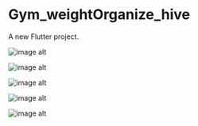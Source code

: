 # Gym_weightOrganize_hive

A new Flutter project.

![image alt](https://github.com/osamaflutter/Gym_weightOrganize_hive/blob/main/Screenshot%202025-08-21%20164436.png?raw=true)

![image alt](https://github.com/osamaflutter/Gym_weightOrganize_hive/blob/main/Screenshot%202025-08-21%20164511.png?raw=true
)

![image alt](https://github.com/osamaflutter/Gym_weightOrganize_hive/blob/main/Screenshot%202025-08-21%20164531.png?raw=true)

![image alt](https://github.com/osamaflutter/Gym_weightOrganize_hive/blob/main/Screenshot%202025-08-21%20164551.png?raw=true)

![image alt](https://github.com/osamaflutter/Gym_weightOrganize_hive/blob/main/Screenshot%202025-08-21%20164612.png?raw=true)
